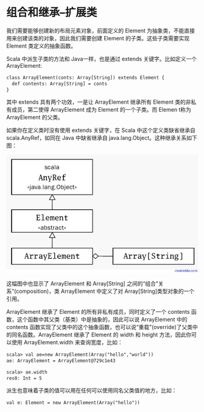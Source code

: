 # 组合和继承–扩展类 #

我们需要能够创建新的布局元素对象，前面定义的 Element 为抽象类，不能直接用来创建该类的对象，因此我们需要创建 Element 的子类。这些子类需要实现 Element 类定义的抽象函数。

Scala 中派生子类的方法和 Java一样，也是通过 extends 关键字。比如定义一个 ArrayElement:

```
class ArrayElement(conts: Array[String]) extends Element {
  def contents: Array[String] = conts
}
```

其中 extends 具有两个功效，一是让 ArrayElement 继承所有 Element 类的非私有成员，第二使得 ArrayElement 成为 Element 的一个子类。而 Elemen t称为 ArrayElement 的父类。

如果你在定义类时没有使用 extends 关键字，在 Scala 中这个定义类缺省继承自 scala.AnyRef，如同在 Java 中缺省继承自 java.lang.Object。这种继承关系如下图：

![](images\11.png)

这幅图中也显示了 ArrayElement 和 Array[String] 之间的“组合”关系”(composition)，类 ArrayElement 中定义了对 Array[String]类型对象的一个引用。

ArrayElement 继承了 Element 的所有非私有成员，同时定义了一个 contents 函数，这个函数中其父类（基类）中是抽象的，因此可以说 ArrayElement 中的 contents 函数实现了父类中的这个抽象函数，也可以说“重载”(override)了父类中的同名函数。ArrayElement 继承了 Element 的 width 和 height 方法，因此你可以使用 ArrayElement.width 来查询宽度，比如：

```
scala> val ae=new ArrayElement(Array("hello","world"))
ae: ArrayElement = ArrayElement@729c1e43
```

```
scala> ae.width
res0: Int = 5
```

派生也意味着子类的值可以用在任何可以使用同名父类值的地方，比如：

```
val e: Element = new ArrayElement(Array("hello"))
```
